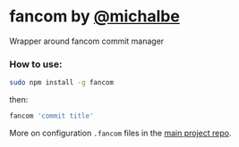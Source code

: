 # fancom by [@michalbe](http://github.com/michalbe) #
Wrapper around fancom commit manager

### How to use: ###
```bash
sudo npm install -g fancom
```
then:
```bash
fancom 'commit title'
```

More on configuration `.fancom` files in the [main project repo](https://github.com/michalbe/fancom).
